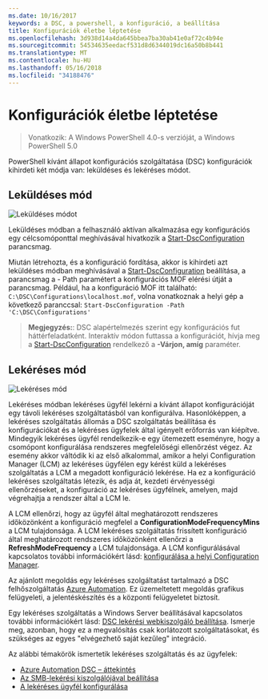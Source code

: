 ```yaml
---
ms.date: 10/16/2017
keywords: a DSC, a powershell, a konfiguráció, a beállítása
title: Konfigurációk életbe léptetése
ms.openlocfilehash: 3d938d14a4da645bbea7ba30ab41e0af72c4b94e
ms.sourcegitcommit: 54534635eedacf531d8d6344019dc16a50b8b441
ms.translationtype: MT
ms.contentlocale: hu-HU
ms.lasthandoff: 05/16/2018
ms.locfileid: "34188476"
---
```

# <a name="enacting-configurations"></a>Konfigurációk életbe léptetése

>Vonatkozik: A Windows PowerShell 4.0-s verzióját, a Windows PowerShell 5.0

PowerShell kívánt állapot konfigurációs szolgáltatása (DSC) konfigurációk kihirdeti két módja van: leküldéses és lekéréses módot.

## <a name="push-mode"></a>Leküldéses mód

![Leküldéses módot](images/pushModel.png "leküldés üzemmód működése")

Leküldéses módban a felhasználó aktívan alkalmazása egy konfigurációs egy célcsomóponttal meghívásával hivatkozik a [Start-DscConfiguration](https://technet.microsoft.com/library/dn521623.aspx) parancsmag.

Miután létrehozta, és a konfiguráció fordítása, akkor is kihirdeti azt leküldéses módban meghívásával a [Start-DscConfiguration](https://technet.microsoft.com/library/dn521623.aspx) beállítása, a parancsmag a - Path paramétert a konfigurációs MOF elérési útját a parancsmag.
Például, ha a konfiguráció MOF itt található: `C:\DSC\Configurations\localhost.mof`, volna vonatkoznak a helyi gép a következő paranccsal: `Start-DscConfiguration -Path 'C:\DSC\Configurations'`

> __Megjegyzés:__: DSC alapértelmezés szerint egy konfigurációs fut háttérfeladatként. Interaktív módon futtassa a konfigurációt, hívja meg a [Start-DscConfiguration](https://technet.microsoft.com/library/dn521623.aspx) rendelkező a __-Várjon, amíg__ paraméter.

## <a name="pull-mode"></a>Lekéréses mód

![Lekéréses mód](images/pullModel.png "lekéréses üzemmód működése")

Lekéréses módban lekéréses ügyfél lekérni a kívánt állapot konfigurációját egy távoli lekéréses szolgáltatásból van konfigurálva.
Hasonlóképpen, a lekéréses szolgáltatás állomás a DSC szolgáltatás beállítása és konfigurációkat és a lekéréses ügyfelek által igényelt erőforrás van kiépítve.
Mindegyik lekéréses ügyfél rendelkezik-e egy ütemezett eseményre, hogy a csomópont konfigurálása rendszeres megfelelőségi ellenőrzést végez.
Az esemény akkor váltódik ki az első alkalommal, amikor a helyi Configuration Manager (LCM) az lekéréses ügyfélen egy kérést küld a lekéréses szolgáltatás a LCM a megadott konfiguráció lekérése.
Ha ez a konfiguráció lekéréses szolgáltatás létezik, és adja át, kezdeti érvényességi ellenőrzéseket, a konfiguráció az lekéréses ügyfélnek, amelyen, majd végrehajtja a rendszer által a LCM le.

A LCM ellenőrzi, hogy az ügyfél által meghatározott rendszeres időközönként a konfiguráció megfelel a **ConfigurationModeFrequencyMins** a LCM tulajdonsága.
A LCM lekéréses szolgáltatás frissített konfiguráció által meghatározott rendszeres időközönként ellenőrzi a **RefreshModeFrequency** a LCM tulajdonsága.
A LCM konfigurálásával kapcsolatos további információkért lásd: [konfigurálása a helyi Configuration Manager](metaConfig.md).

Az ajánlott megoldás egy lekéréses szolgáltatást tartalmazó a DSC felhőszolgáltatás [Azure Automation](https://azure.microsoft.com/services/automation/).
Ez üzemeltetett megoldás grafikus felügyeleti, a jelentéskészítés és a központi felügyeletet biztosít.

Egy lekéréses szolgáltatás a Windows Server beállításával kapcsolatos további információkért lásd: [DSC lekérési webkiszolgáló beállítása](pullServer.md).
Ismerje meg, azonban, hogy ez a megvalósítás csak korlátozott szolgáltatásokat, és szükséges az egyes "elvégezhető saját kezűleg" integráció.

Az alábbi témakörök ismertetik lekéréses szolgáltatás és az ügyfelek:

- [Azure Automation DSC – áttekintés](https://docs.microsoft.com/en-us/azure/automation/automation-dsc-overview)
- [Az SMB-lekérési kiszolgálójával beállítása](pullServerSMB.md)
- [A lekéréses ügyfél konfigurálása](pullClientConfigID.md)
